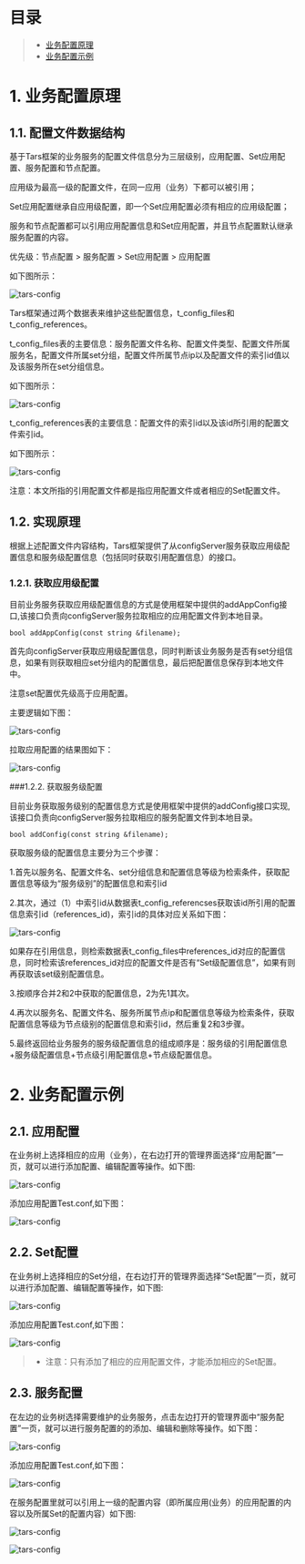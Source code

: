 # 目录
> * [业务配置原理](#main-chapter-1)
> * [业务配置示例](#main-chapter-2)

# 1. 业务配置原理 <a id="main-chapter-1"></a>

## 1.1. 配置文件数据结构

基于Tars框架的业务服务的配置文件信息分为三层级别，应用配置、Set应用配置、服务配置和节点配置。

应用级为最高一级的配置文件，在同一应用（业务）下都可以被引用；

Set应用配置继承自应用级配置，即一个Set应用配置必须有相应的应用级配置；

服务和节点配置都可以引用应用配置信息和Set应用配置，并且节点配置默认继承服务配置的内容。

优先级：节点配置 > 服务配置 > Set应用配置 > 应用配置

如下图所示：

![tars-config](images/tars_config_jiegoutu.png)

Tars框架通过两个数据表来维护这些配置信息，t_config_files和t_config_references。

t_config_files表的主要信息：服务配置文件名称、配置文件类型、配置文件所属服务名，配置文件所属set分组，配置文件所属节点ip以及配置文件的索引id值以及该服务所在set分组信息。

如下图所示：

![tars-config](images/tars_config_table1.png)

t_config_references表的主要信息：配置文件的索引id以及该id所引用的配置文件索引id。

如下图所示：

![tars-config](images/tars_config_table2.png)

注意：本文所指的引用配置文件都是指应用配置文件或者相应的Set配置文件。

## 1.2. 实现原理

根据上述配置文件内容结构，Tars框架提供了从configServer服务获取应用级配置信息和服务级配置信息（包括同时获取引用配置信息）的接口。

### 1.2.1. 获取应用级配置

目前业务服务获取应用级配置信息的方式是使用框架中提供的addAppConfig接口,该接口负责向configServer服务拉取相应的应用配置文件到本地目录。
```
bool addAppConfig(const string &filename);
```
首先向configServer获取应用级配置信息，同时判断该业务服务是否有set分组信息，如果有则获取相应set分组内的配置信息，最后把配置信息保存到本地文件中。

注意set配置优先级高于应用配置。

主要逻辑如下图：

![tars-config](images/tars_config_appconfig.png)

拉取应用配置的结果图如下：

![tars-config](images/tars_config_appconfig_result.png)

###1.2.2. 获取服务级配置

目前业务获取服务级别的配置信息方式是使用框架中提供的addConfig接口实现,该接口负责向configServer服务拉取相应的服务配置文件到本地目录。
```
bool addConfig(const string &filename);
```
获取服务级的配置信息主要分为三个步骤：

1.首先以服务名、配置文件名、set分组信息和配置信息等级为检索条件，获取配置信息等级为“服务级别”的配置信息和索引id

2.其次，通过（1）中索引id从数据表t_config_referencses获取该id所引用的配置信息索引id（references_id)，索引id的具体对应关系如下图：

![tars-config](images/tars_config_references.png)

如果存在引用信息，则检索数据表t_config_files中references_id对应的配置信息，同时检索该references_id对应的配置文件是否有“Set级配置信息”，如果有则再获取该set级别配置信息。

3.按顺序合并2和2中获取的配置信息，2为先1其次。

4.再次以服务名、配置文件名、服务所属节点ip和配置信息等级为检索条件，获取配置信息等级为节点级别的配置信息和索引id，然后重复2和3步骤。

5.最终返回给业务服务的服务级配置信息的组成顺序是：服务级的引用配置信息+服务级配置信息+节点级引用配置信息+节点级配置信息。

# 2. 业务配置示例 <a id="main-chapter-2"></a>

## 2.1. 应用配置

在业务树上选择相应的应用（业务），在右边打开的管理界面选择“应用配置”一页，就可以进行添加配置、编辑配置等操作。如下图:

![tars-config](images/tars_config_app1.png)

添加应用配置Test.conf,如下图：

![tars-config](images/tars_config_app2.png)

## 2.2. Set配置

在业务树上选择相应的Set分组，在右边打开的管理界面选择“Set配置”一页，就可以进行添加配置、编辑配置等操作，如下图:

![tars-config](images/tars_config_set1.png)

添加应用配置Test.conf,如下图：

![tars-config](images/tars_config_set2.png)

> * 注意：只有添加了相应的应用配置文件，才能添加相应的Set配置。

## 2.3. 服务配置

在左边的业务树选择需要维护的业务服务，点击左边打开的管理界面中“服务配置”一页，就可以进行服务配置的的添加、编辑和删除等操作。如下图：

![tars-config](images/tars_config_server1.png)

添加应用配置Test.conf,如下图：

![tars-config](images/tars_config_server2.png)

在服务配置里就可以引用上一级的配置内容（即所属应用(业务）的应用配置的内容以及所属Set的配置内容）如下图:

![tars-config](images/tars_config_server3_ref1.png)

![tars-config](images/tars_config_server3_ref2.png)
